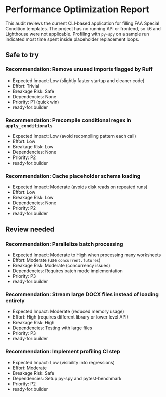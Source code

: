 # Performance Optimization Report

This audit reviews the current CLI-based application for filling FAA Special Condition templates.
The project has no running API or frontend, so k6 and Lighthouse were not applicable.
Profiling with `py-spy` on a sample run indicated most time spent inside placeholder replacement loops.

## Safe to try

### Recommendation: Remove unused imports flagged by Ruff
- Expected Impact: Low (slightly faster startup and cleaner code)
- Effort: Trivial
- Breakage Risk: Safe
- Dependencies: None
- Priority: P1 (quick win)
- ready-for:builder

### Recommendation: Precompile conditional regex in `apply_conditionals`
- Expected Impact: Low (avoid recompiling pattern each call)
- Effort: Low
- Breakage Risk: Low
- Dependencies: None
- Priority: P2
- ready-for:builder

### Recommendation: Cache placeholder schema loading
- Expected Impact: Moderate (avoids disk reads on repeated runs)
- Effort: Low
- Breakage Risk: Low
- Dependencies: None
- Priority: P2
- ready-for:builder

## Review needed

### Recommendation: Parallelize batch processing
- Expected Impact: Moderate to High when processing many worksheets
- Effort: Moderate (use `concurrent.futures`)
- Breakage Risk: Moderate (concurrency issues)
- Dependencies: Requires batch mode implementation
- Priority: P3
- ready-for:builder

### Recommendation: Stream large DOCX files instead of loading entirely
- Expected Impact: Moderate (reduced memory usage)
- Effort: High (requires different library or lower level API)
- Breakage Risk: High
- Dependencies: Testing with large files
- Priority: P3
- ready-for:builder

### Recommendation: Implement profiling CI step
- Expected Impact: Low (visibility into regressions)
- Effort: Moderate
- Breakage Risk: Safe
- Dependencies: Setup py-spy and pytest-benchmark
- Priority: P2
- ready-for:builder
